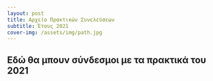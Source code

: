 ```yaml
---
layout: post
title: Αρχείο Πρακτικών Συνελεύσεων
subtitle: Έτους 2021
cover-img: /assets/img/path.jpg
---
```



## Εδώ θα μπουν σύνδεσμοι με τα πρακτικά του 2021